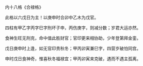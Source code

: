 内十八格《合禄格》

此格以六戊日为主！以庚申时合卯中乙木为戊官。

四柱有甲乙字丙字巳字刑坏子申，丙伤庚字，则减分数；岁君大运亦然。

食神生旺无刑克，命中值此胜财官；官印更来相协助，少年登第拜金銮。

戊日庚申时上逢，如无官印贵秋冬；甲丙卯寅兼巳字，四营岁破怕同宫。

申时戊日食神奇，惟喜秋冬福禄宜；甲丙卯寅来克破，遇而不遇主孤离。

